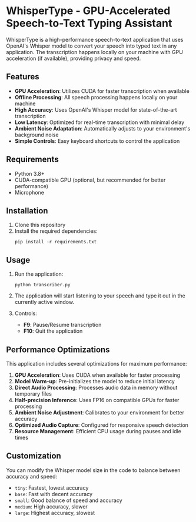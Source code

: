 # WhisperType - GPU-Accelerated Speech-to-Text Typing Assistant

WhisperType is a high-performance speech-to-text application that uses OpenAI's Whisper model to convert your speech into typed text in any application. The transcription happens locally on your machine with GPU acceleration (if available), providing privacy and speed.

## Features

- **GPU Acceleration**: Utilizes CUDA for faster transcription when available
- **Offline Processing**: All speech processing happens locally on your machine
- **High Accuracy**: Uses OpenAI's Whisper model for state-of-the-art transcription
- **Low Latency**: Optimized for real-time transcription with minimal delay
- **Ambient Noise Adaptation**: Automatically adjusts to your environment's background noise
- **Simple Controls**: Easy keyboard shortcuts to control the application

## Requirements

- Python 3.8+
- CUDA-compatible GPU (optional, but recommended for better performance)
- Microphone

## Installation

1. Clone this repository
2. Install the required dependencies:
   ```
   pip install -r requirements.txt
   ```

## Usage

1. Run the application:
   ```
   python transcriber.py
   ```

2. The application will start listening to your speech and type it out in the currently active window.

3. Controls:
   - **F9**: Pause/Resume transcription
   - **F10**: Quit the application

## Performance Optimizations

This application includes several optimizations for maximum performance:

1. **GPU Acceleration**: Uses CUDA when available for faster processing
2. **Model Warm-up**: Pre-initializes the model to reduce initial latency
3. **Direct Audio Processing**: Processes audio data in memory without temporary files
4. **Half-precision Inference**: Uses FP16 on compatible GPUs for faster processing
5. **Ambient Noise Adjustment**: Calibrates to your environment for better accuracy
6. **Optimized Audio Capture**: Configured for responsive speech detection
7. **Resource Management**: Efficient CPU usage during pauses and idle times

## Customization

You can modify the Whisper model size in the code to balance between accuracy and speed:
- `tiny`: Fastest, lowest accuracy
- `base`: Fast with decent accuracy
- `small`: Good balance of speed and accuracy
- `medium`: High accuracy, slower
- `large`: Highest accuracy, slowest
